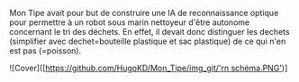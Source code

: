 Mon Tipe avait pour but de construire une IA de reconnaissance optique pour permettre à un robot sous marin nettoyeur d'être autonome concernant le tri
des déchets. En effet, il devait donc distinguer les dechets (simplifier avec dechet=bouteille plastique et sac plastique) de ce qui n'en est pas (=poisson).


![Cover]([[https://github.com/HugoKD/Mon_Tipe/img_git/'rn schéma.PNG'](https://github.com/HugoKD/Mon_Tipe/blob/bc1265cb3bb376c0ac92469ead39be460e4b0c8f/img_git/rn%20sch%C3%A9ma.PNG))]
